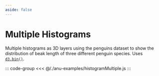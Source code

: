 ```yaml
---
aside: false
---
```

<script setup>
import { histogramMultiple } from '../anu-examples/histogramMultiple.js'
</script>

# Multiple Histograms
Multiple histograms as 3D layers using the penguins dataset to show the distribution of beak length of three different penguin species. Uses [`d3.bin()`](https://d3js.org/d3-array/bin).

<singleView :scene="histogramMultiple" />

::: code-group
<<< @/./anu-examples/histogramMultiple.js 
:::